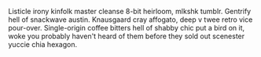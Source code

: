 Listicle irony kinfolk master cleanse 8-bit heirloom, mlkshk tumblr. Gentrify hell of snackwave austin. Knausgaard cray affogato, deep v twee retro vice pour-over. Single-origin coffee bitters hell of shabby chic put a bird on it, woke you probably haven't heard of them before they sold out scenester yuccie chia hexagon.